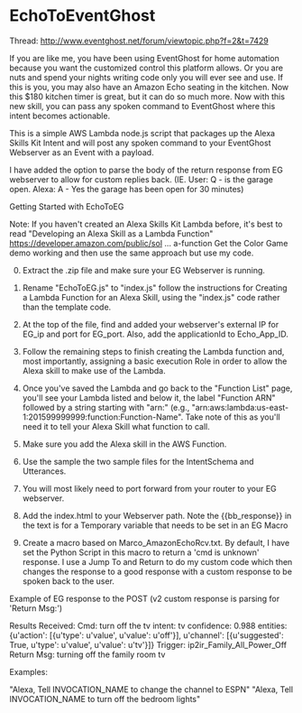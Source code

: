 # EchoToEventGhost
Thread: http://www.eventghost.net/forum/viewtopic.php?f=2&t=7429

If you are like me, you have been using EventGhost for home automation because you want the customized control this platform allows. Or you are nuts and spend your nights writing code only you will ever see and use. If this is you, you may also have an Amazon Echo seating in the kitchen. Now this $180 kitchen timer is great, but it can do so much more. Now with this new skill, you can pass any spoken command to EventGhost where this intent becomes actionable.

This is a simple AWS Lambda node.js script that packages up the Alexa Skills Kit Intent and will post any spoken command to your EventGhost Webserver as an Event with a payload.

I have added the option to parse the body of the return response from EG webserver to allow for custom replies back. (IE. User: Q - is the garage open. Alexa: A - Yes the garage has been open for 30 minutes)

Getting Started with EchoToEG

Note: If you haven't created an Alexa Skills Kit Lambda before, it's best to read "Developing an Alexa Skill as a Lambda Function"
https://developer.amazon.com/public/sol ... a-function Get the Color Game demo working and then use the same approach but use my code.

0. Extract the .zip file and make sure your EG Webserver is running.

1. Rename "EchoToEG.js" to "index.js" follow the instructions for Creating a Lambda Function for an Alexa Skill, using the "index.js" code rather than the template code.

2. At the top of the file, find and added your webserver's external IP for EG_ip and port for EG_port. Also, add the applicationId to Echo_App_ID.

3. Follow the remaining steps to finish creating the Lambda function and, most importantly, assigning a basic execution Role in order to allow the Alexa skill to make use of the Lambda.

4. Once you've saved the Lambda and go back to the "Function List" page, you'll see your Lambda listed and below it, the label "Function ARN" followed by a string starting with "arn:" (e.g., "arn:aws:lambda:us-east-1:201599999999:function:Function-Name". Take note of this as you'll need it to tell your Alexa Skill what function to call.

5. Make sure you add the Alexa skill in the AWS Function.

6. Use the sample the two sample files for the IntentSchema and Utterances.

7. You will most likely need to port forward from your router to your EG webserver.

8. Add the index.html to your Webserver path. Note the {{bb_response}} in the text is for a Temporary variable that needs to be set in an EG Macro

9. Create a macro based on Marco_AmazonEchoRcv.txt. By default, I have set the Python Script in this macro to return a 'cmd is unknown' response. I use a Jump To and Return to do my custom code which then changes the response to a good response with a custom response to be spoken back to the user.

Example of EG response to the POST (v2 custom response is parsing for 'Return Msg:')

Results Received:
Cmd: turn off the tv
intent: tv
confidence: 0.988
entities: {u'action': [{u'type': u'value', u'value': u'off'}], u'channel': [{u'suggested': True, u'type': u'value', u'value': u'tv'}]}
Trigger: ip2ir_Family_All_Power_Off
Return Msg: turning off the family room tv


Examples:

"Alexa, Tell INVOCATION_NAME to change the channel to ESPN"
"Alexa, Tell INVOCATION_NAME to turn off the bedroom lights"
